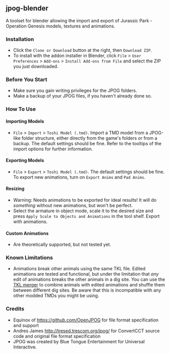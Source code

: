 ## jpog-blender

A toolset for blender allowing the import and export of Jurassic Park - Operation Genesis models, textures and animations.


### Installation
- Click the `Clone or Download` button at the right, then `Download ZIP`.
- To install with the addon installer in Blender, click `File` > `User Preferences` > `Add-ons` > `Install Add-ons from File` and select the ZIP you just downloaded.

### Before You Start
- Make sure you gain writing privileges for the JPOG folders.
- Make a backup of your JPOG files, if you haven't already done so.

### How To Use
#### Importing Models
- `File` > `Import` > `Toshi Model (.tmd)`. Import a TMD model from a JPOG-like folder structure, either directly from the game's folders or from a backup. The default settings should be fine. Refer to the tooltips of the import options for further information.
#### Exporting Models
- `File` > `Export` > `Toshi Model (.tmd)`. The default settings should be fine. To export new animations, turn on `Export Anims` and `Pad Anims`.
#### Resizing
- Warning: Needs animations to be exported for ideal results! It will do _something_ without new animations, but won't be perfect.
- Select the armature in object mode, scale it to the desired size and press `Apply Scale to Objects and Animations` in the tool shelf. Export with animations.
#### Custom Animations
- Are theoretically supported, but not tested yet. 

### Known Limitations
- Animations break other animals using the same TKL file. Edited animations are tested and functional, but under the limitation that _any_ edit of animations breaks the other animals in a dig site. You can use the [TKL merger](https://github.com/HENDRIX-ZT2/jpog-tkl-merger) to combine animals with edited animations and shuffle them between different dig sites. Be aware that this is incompatible with any other modded TMDs you might be using.

### Credits
- Equinox of https://github.com/OpenJPOG for file format specification and support
- Andres James http://tresed.trescom.org/jpog/ for ConvertCCT source code and original file format specification
- JPOG was created by Blue Tongue Entertainment for Universal Interactive.
